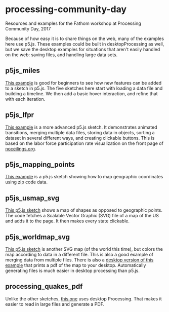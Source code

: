 # processing-community-day
Resources and examples for the Fathom workshop at Processing Community Day, 2017

Because of how easy it is to share things on the web, many of the examples here use p5.js. These examples could be built in desktopProcessing as well, but we save the desktop examples for situations that aren't easily handled on the web: saving files, and handling large data sets.

## p5js_miles
[This example](https://github.com/fathominfo/pcd17/examples/miles) is good for beginners to see how new features can be added to a sketch in p5.js. The five sketches here start with loading a data file and building a timeline. We then add a basic hover interaction, and refine that with each iteration.


## p5js_lfpr
[This example](https://github.com/fathominfo/pcd17/examples/p5js_lfpr) is a more advanced p5.js sketch. It demonstrates animated transitions, merging multiple data files, storing data in objects, sorting a dataset in several different ways, and creating clickable buttons. This is based on the labor force participation rate visualization on the front page of [noceilings.org](http://www.noceilings.org/).

## p5js_mapping_points
[This example](https://github.com/fathominfo/pcd17/examples/p5js_mapping_points) is a p5.js sketch showing how to map geographic coordinates using zip code data.

## p5js_usmap_svg
[This p5.js sketch](https://github.com/fathominfo/pcd17/examples/p5js_usmap_svg/) shows a map of shapes as opposed to geographic points. The code fetches a Scalable Vector Graphic (SVG) file of a map of the US and adds it to the page. It then makes every state clickable. 

## p5js_worldmap_svg
[This p5.js sketch](https://github.com/fathominfo/pcd17/examples/p5js_worldmap_svg) is another SVG map (of the world this time), but colors the map according to data in a different file. This is also a good example of merging data from multiple files. There is also a [desktop version of this example](https://github.com/fathominfo/noceilings-data/tree/master/examples/map_export) that prints a pdf of the map to your desktop. Automatically generating files is much easier in desktop processing than p5.js.

## processing_quakes_pdf
Unlike the other sketches, [this one](https://github.com/fathominfo/pcd17/examples/processing_quakes_pdf) uses desktop Processing. That makes it easier to read in large files and generate a PDF. 

